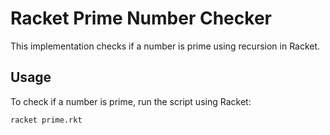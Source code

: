 # Racket Prime Number Checker

This implementation checks if a number is prime using recursion in Racket.

## Usage

To check if a number is prime, run the script using Racket:

```bash
racket prime.rkt
